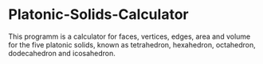 # Platonic-Solids-Calculator
This programm is a calculator for faces, vertices, edges, area and volume for the five platonic solids, known as tetrahedron, hexahedron, octahedron, dodecahedron and icosahedron.
